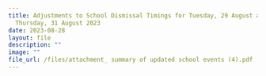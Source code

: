 ```yaml
---
title: Adjustments to School Dismissal Timings for Tuesday, 29 August and
  Thursday, 31 August 2023
date: 2023-08-28
layout: file
description: ""
image: ""
file_url: /files/attachment_ summary of updated school events (4).pdf
---
```

